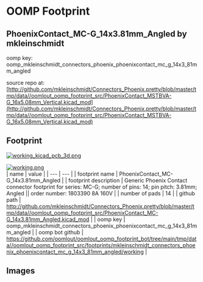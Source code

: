 # OOMP Footprint  
## PhoenixContact_MC-G_14x3.81mm_Angled  by mkleinschmidt  
  
oomp key: oomp_mkleinschmidt_connectors_phoenix_phoenixcontact_mc_g_14x3_81mm_angled  
  
source repo at: [http://github.com/mkleinschmidt/Connectors_Phoenix.pretty/blob/master/tmp/data//oomlout_oomp_footprint_src/PhoenixContact_MSTBVA-G_16x5.08mm_Vertical.kicad_mod](http://github.com/mkleinschmidt/Connectors_Phoenix.pretty/blob/master/tmp/data//oomlout_oomp_footprint_src/PhoenixContact_MSTBVA-G_16x5.08mm_Vertical.kicad_mod)  
## Footprint  
  
[![working_kicad_pcb_3d.png](working_kicad_pcb_3d_600.png)](working_kicad_pcb_3d.png)  
  
[![working.png](working_600.png)](working.png)  
| name | value | 
| --- | --- | 
| footprint name | PhoenixContact_MC-G_14x3.81mm_Angled | 
| footprint description | Generic Phoenix Contact connector footprint for series: MC-G; number of pins: 14; pin pitch: 3.81mm; Angled || order number: 1803390 8A 160V | 
| number of pads | 14 | 
| github path | http://github.com/mkleinschmidt/Connectors_Phoenix.pretty/blob/master/tmp/data//oomlout_oomp_footprint_src/PhoenixContact_MC-G_14x3.81mm_Angled.kicad_mod | 
| oomp key | oomp_mkleinschmidt_connectors_phoenix_phoenixcontact_mc_g_14x3_81mm_angled | 
| oomp bot github | https://github.com/oomlout/oomlout_oomp_footprint_bot/tree/main/tmp/data//oomlout_oomp_footprint_src/footprints/mkleinschmidt_connectors_phoenix_phoenixcontact_mc_g_14x3_81mm_angled/working | 
## Images  
